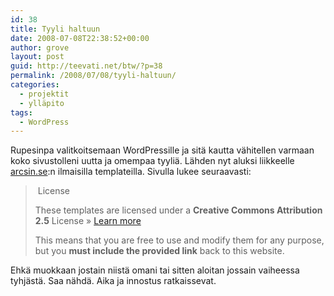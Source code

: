 ```yaml
---
id: 38
title: Tyyli haltuun
date: 2008-07-08T22:38:52+00:00
author: grove
layout: post
guid: http://teevati.net/btw/?p=38
permalink: /2008/07/08/tyyli-haltuun/
categories:
  - projektit
  - ylläpito
tags:
  - WordPress
---
```

Rupesinpa valitkoitsemaan WordPressille ja sitä kautta vähitellen varmaan koko sivustolleni uutta ja omempaa tyyliä. Lähden nyt aluksi liikkeelle [arcsin.se](http://templates.arcsin.se/ "Free Website Templates & WordPress Themes | Arcsin Web Templates"):n ilmaisilla templateilla. Sivulla lukee seuraavasti:

>  License
> 
> These templates are licensed under a **Creative Commons Attribution 2.5** License » [Learn more](http://templates.arcsin.se/license/ "License")
> 
> This means that you are free to use and modify them for any purpose, but you **must include the provided link** back to this website.

Ehkä muokkaan jostain niistä omani tai sitten aloitan jossain vaiheessa tyhjästä. Saa nähdä. Aika ja innostus ratkaissevat.